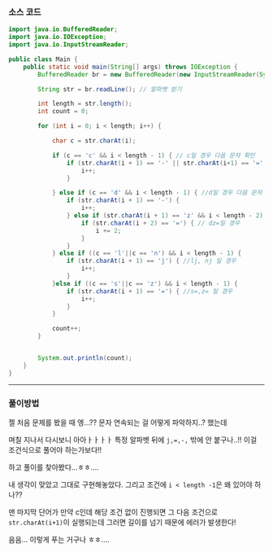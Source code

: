 ### 소스 코드
```java
import java.io.BufferedReader;
import java.io.IOException;
import java.io.InputStreamReader;

public class Main {
    public static void main(String[] args) throws IOException {
        BufferedReader br = new BufferedReader(new InputStreamReader(System.in)); // 기본적으로 enter 를 경계로 인식한다.

        String str = br.readLine(); // 알파벳 받기

        int length = str.length();
        int count = 0;

        for (int i = 0; i < length; i++) {

            char c = str.charAt(i);

            if (c == 'c' && i < length - 1) { // c일 경우 다음 문자 확인
                if (str.charAt(i + 1) == '-' || str.charAt(i+1) == '=') {
                    i++;
                }

            } else if (c == 'd' && i < length - 1) { //d일 경우 다음 문자 확인
                if (str.charAt(i + 1) == '-') {
                    i++;
                } else if (str.charAt(i + 1) == 'z' && i < length - 2) { //dz일 경우 다음 확인
                    if (str.charAt(i + 2) == '=') { // dz=일 경우
                        i += 2;
                    }
                }
            } else if ((c == 'l'||c == 'n') && i < length - 1) {
                if (str.charAt(i + 1) == 'j') { //lj, nj 일 경우
                    i++;
                }
            }else if ((c == 's'||c == 'z') && i < length - 1) {
                if (str.charAt(i + 1) == '=') { //s=,z= 일 경우
                    i++;
                }
            }

            count++;
        }


        System.out.println(count);
    }
}
```

---

### 풀이방법
젤 처음 문제를 봤을 때 엥...?? 문자 연속되는 걸 어떻게 파악하지..? 했는데

며칠 지나서 다시보니 아아ㅏㅏㅏㅏ 특정 알파벳 뒤에 `j,=,-,` 밖에 안 붙구나..!! 이걸 조건식으로 풀어야 하는가보다!!

하고 풀이를 찾아봤다...ㅎㅎ....

내 생각이 맞았고 그대로 구현해놓았다. 그리고 조건에 `i < length -1`은 왜 있어야 하나??

맨 마지막 단어가 만약 c인데 해당 조건 없이 진행되면 그 다음 조건으로 `str.charAt(i+1)`이 실행되는데 그러면 길이를 넘기 때문에 에러가 발생한다!

음음... 이렇게 푸는 거구나 ㅎㅎ....
